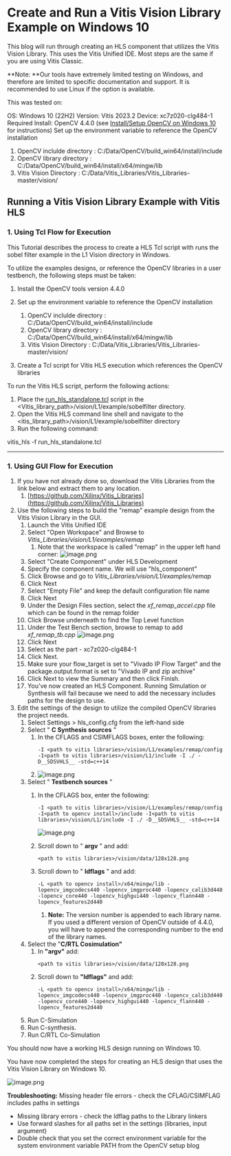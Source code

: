 # Create and Run a Vitis Vision Library Example on Windows 10

This blog will run through creating an HLS component that utilizes the Vitis Vision Library. This uses the Vitis Unified IDE. Most steps are the same if you are using Vitis Classic.

**Note: **Our tools have extremely limited testing on Windows, and therefore are limited to specific documentation and support. It is recommended to use Linux if the option is available.

This was tested on:

OS: Windows 10 (22H2)
Version: Vitis 2023.2
Device: xc7z020-clg484-1
Required Install: OpenCV 4.4.0 (see [Install/Setup OpenCV on Windows 10](https://support.xilinx.com/s/article/000035890) for instructions)
Set up the environment variable to reference the OpenCV installation

1. OpenCV inclulde directory : C:/Data/OpenCV/build_win64/install/include
2. OpenCV library directory : C:/Data/OpenCV/build_win64/install/x64/mingw/lib
3. Vitis Vision Directory : C:/Data/Vitis_Libraries/Vitis_Libraries-master/vision/

## Running a Vitis Vision Library Example with Vitis HLS

### 1. Using Tcl Flow for Execution

This Tutorial describes the process to create a HLS Tcl script with runs the sobel filter example in the L1 Vision directory in Windows.

To utilize the examples designs, or reference the OpenCV libraries in a user testbench, the following steps must be taken:

1. Install the OpenCV tools version 4.4.0
2. Set up the environment variable to reference the OpenCV installation

   1. OpenCV inclulde directory : C:/Data/OpenCV/build_win64/install/include
   2. OpenCV library directory : C:/Data/OpenCV/build_win64/install/x64/mingw/lib
   3. Vitis Vision Directory : C:/Data/Vitis_Libraries/Vitis_Libraries-master/vision/
3. Create a Tcl script for Vitis HLS execution which references the OpenCV libraries

To run the Vitis HLS script, perform the following actions:

1) Place the  [run_hls_standalone.tcl](../prj/vision_lib/kernel/run_hls_standalone.tcl) script in the <Vitis_library_path>/vision/L1/example/sobelfilter directory.
2) Open the Vitis HLS command line shell and navigate to the <itis_library_path>/vision/L1/example/sobelfilter directory
3) Run the following command:

vitis_hls -f run_hls_standalone.tcl

---

### 1. Using GUI Flow for Execution

1. If you have not already done so, download the Vitis Libraries from the link below and extract them to any location.
   1. [https://github.com/Xilinx/Vitis_Libraries](https://github.com/Xilinx/Vitis_Libraries)
2. Use the following steps to build the "remap" example design from the Vitis Vision Library in the GUI.
   1. Launch the Vitis Unified IDE
   2. Select "Open Workspace" and Browse to *Vitis_Libraries/vision/L1/examples/remap*
      1. Note that the workspace is called "remap" in the upper left hand corner:
         ![image.png](https://support.xilinx.com/servlet/rtaImage?eid=ka04U000000soC9&feoid=00N2E00000Ji4Tx&refid=0EM4U0000058gmi)
   3. Select "Create Component" under HLS Development
   4. Specify the component name. We will use "hls_component"
   5. Click Browse and go to *Vitis_Libraries/vision/L1/examples/remap*
   6. Click Next
   7. Select "Empty File" and keep the default configuration file name
   8. Click Next
   9. Under the Design Files section, select the *xf_remap_accel.cpp* file which can be found in the remap folder
   10. Click Browse underneath to find the Top Level function
   11. Under the Test Bench section, browse to remap to add *xf_remap_tb.cpp*
       ![image.png](https://support.xilinx.com/servlet/rtaImage?eid=ka04U000000soC9&feoid=00N2E00000Ji4Tx&refid=0EM4U0000058gnM)
   12. Click Next
   13. Select as the part - xc7z020-clg484-1
   14. Click Next.
   15. Make sure your flow_target is set to "Vivado IP Flow Target" and the package.output.format is set to "Vivado IP and zip archive"
   16. Click Next to view the Summary and then click Finish.
   17. You've now created an HLS Component. Running Simulation or Synthesis will fail because we need to add the necessary includes paths for the design to use.
3. Edit the settings of the design to utilize the compiled OpenCV libraries the project needs.
   1. Select Settings > hls_config.cfg from the left-hand side
   2. Select " **C Synthesis sources** "
      1. In the CFLAGS and CSIMFLAGS boxes, enter the following:
         ```
         -I <path to vitis libraries>/vision/L1/examples/remap/config -I<path to vitis libraries>/vision/L1/include -I ./ -D__SDSVHLS__ -std=c++14
         ```
      2. ![image.png](https://support.xilinx.com/servlet/rtaImage?eid=ka04U000000soC9&feoid=00N2E00000Ji4Tx&refid=0EM4U0000058hb7)
   3. Select " **Testbench sources** "
      1. In the CFLAGS box, enter the following:

         ```
         -I <path to vitis libraries>/vision/L1/examples/remap/config -I<path to opencv install>/include -I<path to vitis libraries>/vision/L1/include -I ./ -D__SDSVHLS__ -std=c++14
         ```

         ![image.png](https://support.xilinx.com/servlet/rtaImage?eid=ka04U000000soC9&feoid=00N2E00000Ji4Tx&refid=0EM4U0000058hNt)
      2. Scroll down to " **argv** " and add:

         ```
         <path to vitis libraries>/vision/data/128x128.png 
         ```
      3. Scroll down to " **ldflags** " and add:

         ```
         -L <path to opencv install>/x64/mingw/lib -lopencv_imgcodecs440 -lopencv_imgproc440 -lopencv_calib3d440 -lopencv_core440 -lopencv_highgui440 -lopencv_flann440 -lopencv_features2d440
         ```

         1. **Note:** The version number is appended to each library name. If you used a different version of OpenCV outside of 4.4.0, you will have to append the corresponding number to the end of the library names.
   4. Select the "**C/RTL Cosimulation"**
      1. In **"argv"** add:
         ```
         <path to vitis libraries>/vision/data/128x128.png 
         ```
      2. Scroll down to **"ldflags"** and add:
         ```
         -L <path to opencv install>/x64/mingw/lib -lopencv_imgcodecs440 -lopencv_imgproc440 -lopencv_calib3d440 -lopencv_core440 -lopencv_highgui440 -lopencv_flann440 -lopencv_features2d440
         ```
   5. Run C-Simulation
   6. Run C-synthesis.
   7. Run C/RTL Co-Simulation

You should now have a working HLS design running on Windows 10.

You have now completed the steps for creating an HLS design that uses the Vitis Vision Library on Windows 10.

![image.png](https://support.xilinx.com/servlet/rtaImage?eid=ka04U000000soC9&feoid=00N2E00000Ji4Tx&refid=0EM4U0000058i2d)

**Troubleshooting:**  Missing header file errors - check the CFLAG/CSIMFLAG includes paths in settings

* Missing library errors - check the ldflag paths to the Library linkers
* Use forward slashes for all paths set in the settings (libraries, input argument)
* Double check that you set the correct environment variable for the system environment variable PATH from the OpenCV setup blog
